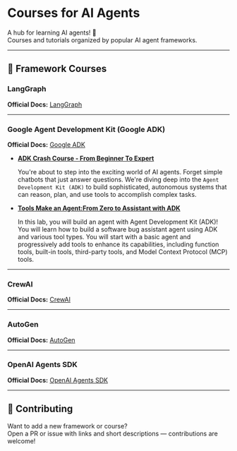 # Courses for AI Agents

A hub for learning AI agents! 🚀  
Courses and tutorials organized by popular AI agent frameworks.

---

## 📘 Framework Courses

### LangGraph
**Official Docs:** [LangGraph](https://docs.langchain.com/oss/python/langgraph/overview)

---

### Google Agent Development Kit (Google ADK)
**Official Docs:** [Google ADK](https://google.github.io/adk-docs/) 


- **[ADK Crash Course - From Beginner To Expert](https://codelabs.developers.google.com/onramp/instructions)**

    You're about to step into the exciting world of AI agents. Forget simple chatbots that just answer questions. We're diving deep into the `Agent Development Kit (ADK)` to build sophisticated, autonomous systems that can reason, plan, and use tools to accomplish complex tasks.


- **[Tools Make an Agent:From Zero to Assistant with ADK](https://codelabs.developers.google.com/codelabs/cloud-run/tools-make-an-agent)**

    In this lab, you will build an agent with Agent Development Kit (ADK)! You will learn how to build a software bug assistant agent using ADK and various tool types. You will start with a basic agent and progressively add tools to enhance its capabilities, including function tools, built-in tools, third-party tools, and Model Context Protocol (MCP) tools.
---

### CrewAI
**Official Docs:** [CrewAI](https://docs.crewai.com/)  

---

### AutoGen
**Official Docs:** [AutoGen](https://microsoft.github.io/autogen/stable/index.html)  

---

### OpenAI Agents SDK
**Official Docs:** [OpenAI Agents SDK](https://openai.github.io/openai-agents-python/)  


---

## 🧠 Contributing
Want to add a new framework or course?  
Open a PR or issue with links and short descriptions — contributions are welcome!
